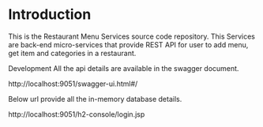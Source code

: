 # Introduction

This is the Restaurant Menu Services source code repository. This Services are back-end micro-services that provide REST API for user to add menu, get item and categories in a restaurant.

Development
All the api details are available in the swagger document.

http://localhost:9051/swagger-ui.html#/

Below url provide all the in-memory database details.

http://localhost:9051/h2-console/login.jsp
